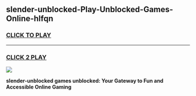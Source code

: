 
## slender-unblocked-Play-Unblocked-Games-Online-hlfqn
<h3>
<a href="https://premium76.site?title=slender-unblocked&ref=25A">CLICK TO PLAY</a></h3>
<hr>

<h3>
<a href="https://premium76.site?title=slender-unblocked&ref=25A">CLICK 2 PLAY</a>
  
</h3>

<a href="https://premium76.site?title=slender-unblocked&ref=25A"><img src="https://clearcache.store/games.png"></a>


**slender-unblocked games unblocked: Your Gateway to Fun and Accessible Online Gaming**
